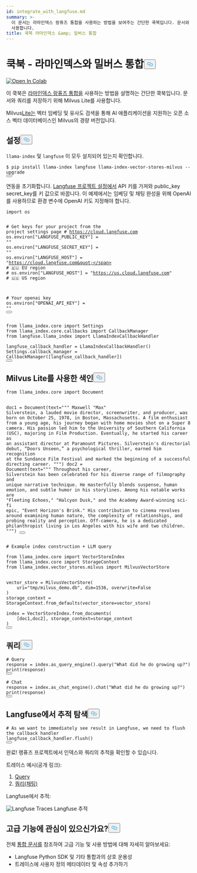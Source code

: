 ```yaml
---
id: integrate_with_langfuse.md
summary: >-
  이 문서는 라마인덱스 랑퓨즈 통합을 사용하는 방법을 보여주는 간단한 쿡북입니다. 문서와 쿼리를 저장하기 위해 Milvus Lite를
  사용합니다.
title: 쿡북 라마인덱스 &amp; 밀버스 통합
---
```

<h1 id="Cookbook---LlamaIndex--Milvus-Integration" class="common-anchor-header">쿡북 - 라마인덱스와 밀버스 통합<button data-href="#Cookbook---LlamaIndex--Milvus-Integration" class="anchor-icon" translate="no">
      <svg translate="no"
        aria-hidden="true"
        focusable="false"
        height="20"
        version="1.1"
        viewBox="0 0 16 16"
        width="16"
      >
        <path
          fill="#0092E4"
          fill-rule="evenodd"
          d="M4 9h1v1H4c-1.5 0-3-1.69-3-3.5S2.55 3 4 3h4c1.45 0 3 1.69 3 3.5 0 1.41-.91 2.72-2 3.25V8.59c.58-.45 1-1.27 1-2.09C10 5.22 8.98 4 8 4H4c-.98 0-2 1.22-2 2.5S3 9 4 9zm9-3h-1v1h1c1 0 2 1.22 2 2.5S13.98 12 13 12H9c-.98 0-2-1.22-2-2.5 0-.83.42-1.64 1-2.09V6.25c-1.09.53-2 1.84-2 3.25C6 11.31 7.55 13 9 13h4c1.45 0 3-1.69 3-3.5S14.5 6 13 6z"
        ></path>
      </svg>
    </button></h1><p><a target="_blank" href="https://colab.research.google.com/github/langfuse/langfuse-docs/blob/main/cookbook/integration_llama-index_milvus-lite.ipynb">
<img translate="no" src="https://colab.research.google.com/assets/colab-badge.svg" alt="Open In Colab"/>
</a></p>
<p>이 쿡북은 <a href="https://langfuse.com/docs/integrations/llama-index/get-started">라마인덱스 랑퓨즈 통합을</a> 사용하는 방법을 설명하는 간단한 쿡북입니다. 문서와 쿼리를 저장하기 위해 Milvus Lite를 사용합니다.</p>
<p>Milvus<a href="https://github.com/milvus-io/milvus-lite/">Lite는</a> 벡터 임베딩 및 유사도 검색을 통해 AI 애플리케이션을 지원하는 오픈 소스 벡터 데이터베이스인 Milvus의 경량 버전입니다.</p>
<h2 id="Setup" class="common-anchor-header">설정<button data-href="#Setup" class="anchor-icon" translate="no">
      <svg translate="no"
        aria-hidden="true"
        focusable="false"
        height="20"
        version="1.1"
        viewBox="0 0 16 16"
        width="16"
      >
        <path
          fill="#0092E4"
          fill-rule="evenodd"
          d="M4 9h1v1H4c-1.5 0-3-1.69-3-3.5S2.55 3 4 3h4c1.45 0 3 1.69 3 3.5 0 1.41-.91 2.72-2 3.25V8.59c.58-.45 1-1.27 1-2.09C10 5.22 8.98 4 8 4H4c-.98 0-2 1.22-2 2.5S3 9 4 9zm9-3h-1v1h1c1 0 2 1.22 2 2.5S13.98 12 13 12H9c-.98 0-2-1.22-2-2.5 0-.83.42-1.64 1-2.09V6.25c-1.09.53-2 1.84-2 3.25C6 11.31 7.55 13 9 13h4c1.45 0 3-1.69 3-3.5S14.5 6 13 6z"
        ></path>
      </svg>
    </button></h2><p><code translate="no">llama-index</code> 및 <code translate="no">langfuse</code> 이 모두 설치되어 있는지 확인합니다.</p>
<pre><code translate="no" class="language-python">$ pip install llama-index langfuse llama-index-vector-stores-milvus --upgrade
<button class="copy-code-btn"></button></code></pre>
<p>연동을 초기화합니다. <a href="https://cloud.langfuse.com">Langfuse 프로젝트 설정에서</a> API 키를 가져와 public_key secret_key를 키 값으로 바꿉니다. 이 예제에서는 임베딩 및 채팅 완성을 위해 OpenAI를 사용하므로 환경 변수에 OpenAI 키도 지정해야 합니다.</p>
<pre><code translate="no" class="language-python"><span class="hljs-keyword">import</span> os

<span class="hljs-comment"># Get keys for your project from the project settings page</span>
<span class="hljs-comment"># https://cloud.langfuse.com</span>
os.environ[<span class="hljs-string">&quot;LANGFUSE_PUBLIC_KEY&quot;</span>] = <span class="hljs-string">&quot;&quot;</span>
os.environ[<span class="hljs-string">&quot;LANGFUSE_SECRET_KEY&quot;</span>] = <span class="hljs-string">&quot;&quot;</span>
os.environ[<span class="hljs-string">&quot;LANGFUSE_HOST&quot;</span>] = <span class="hljs-string">&quot;https://cloud.langfuse.com&quot;</span> <span class="hljs-comment"># 🇪🇺 EU region</span>
<span class="hljs-comment"># os.environ[&quot;LANGFUSE_HOST&quot;] = &quot;https://us.cloud.langfuse.com&quot; # 🇺🇸 US region</span>

<span class="hljs-comment"># Your openai key</span>
os.environ[<span class="hljs-string">&quot;OPENAI_API_KEY&quot;</span>] = <span class="hljs-string">&quot;&quot;</span>
<button class="copy-code-btn"></button></code></pre>
<pre><code translate="no" class="language-python"><span class="hljs-keyword">from</span> llama_index.<span class="hljs-property">core</span> <span class="hljs-keyword">import</span> <span class="hljs-title class_">Settings</span>
<span class="hljs-keyword">from</span> llama_index.<span class="hljs-property">core</span>.<span class="hljs-property">callbacks</span> <span class="hljs-keyword">import</span> <span class="hljs-title class_">CallbackManager</span>
<span class="hljs-keyword">from</span> langfuse.<span class="hljs-property">llama_index</span> <span class="hljs-keyword">import</span> <span class="hljs-title class_">LlamaIndexCallbackHandler</span>
 
langfuse_callback_handler = <span class="hljs-title class_">LlamaIndexCallbackHandler</span>()
<span class="hljs-title class_">Settings</span>.<span class="hljs-property">callback_manager</span> = <span class="hljs-title class_">CallbackManager</span>([langfuse_callback_handler])
<button class="copy-code-btn"></button></code></pre>
<h2 id="Index-using-Milvus-Lite" class="common-anchor-header">Milvus Lite를 사용한 색인<button data-href="#Index-using-Milvus-Lite" class="anchor-icon" translate="no">
      <svg translate="no"
        aria-hidden="true"
        focusable="false"
        height="20"
        version="1.1"
        viewBox="0 0 16 16"
        width="16"
      >
        <path
          fill="#0092E4"
          fill-rule="evenodd"
          d="M4 9h1v1H4c-1.5 0-3-1.69-3-3.5S2.55 3 4 3h4c1.45 0 3 1.69 3 3.5 0 1.41-.91 2.72-2 3.25V8.59c.58-.45 1-1.27 1-2.09C10 5.22 8.98 4 8 4H4c-.98 0-2 1.22-2 2.5S3 9 4 9zm9-3h-1v1h1c1 0 2 1.22 2 2.5S13.98 12 13 12H9c-.98 0-2-1.22-2-2.5 0-.83.42-1.64 1-2.09V6.25c-1.09.53-2 1.84-2 3.25C6 11.31 7.55 13 9 13h4c1.45 0 3-1.69 3-3.5S14.5 6 13 6z"
        ></path>
      </svg>
    </button></h2><pre><code translate="no" class="language-python"><span class="hljs-keyword">from</span> llama_index.core <span class="hljs-keyword">import</span> Document

doc1 = Document(text=<span class="hljs-string">&quot;&quot;&quot;
Maxwell &quot;Max&quot; Silverstein, a lauded movie director, screenwriter, and producer, was born on October 25, 1978, in Boston, Massachusetts. A film enthusiast from a young age, his journey began with home movies shot on a Super 8 camera. His passion led him to the University of Southern California (USC), majoring in Film Production. Eventually, he started his career as an assistant director at Paramount Pictures. Silverstein&#x27;s directorial debut, “Doors Unseen,” a psychological thriller, earned him recognition at the Sundance Film Festival and marked the beginning of a successful directing career.
&quot;&quot;&quot;</span>)
doc2 = Document(text=<span class="hljs-string">&quot;&quot;&quot;
Throughout his career, Silverstein has been celebrated for his diverse range of filmography and unique narrative technique. He masterfully blends suspense, human emotion, and subtle humor in his storylines. Among his notable works are &quot;Fleeting Echoes,&quot; &quot;Halcyon Dusk,&quot; and the Academy Award-winning sci-fi epic, &quot;Event Horizon&#x27;s Brink.&quot; His contribution to cinema revolves around examining human nature, the complexity of relationships, and probing reality and perception. Off-camera, he is a dedicated philanthropist living in Los Angeles with his wife and two children.
&quot;&quot;&quot;</span>)
<button class="copy-code-btn"></button></code></pre>
<pre><code translate="no" class="language-python"><span class="hljs-comment"># Example index construction + LLM query</span>

<span class="hljs-keyword">from</span> llama_index.core <span class="hljs-keyword">import</span> VectorStoreIndex
<span class="hljs-keyword">from</span> llama_index.core <span class="hljs-keyword">import</span> StorageContext
<span class="hljs-keyword">from</span> llama_index.vector_stores.milvus <span class="hljs-keyword">import</span> MilvusVectorStore


vector_store = MilvusVectorStore(
    uri=<span class="hljs-string">&quot;tmp/milvus_demo.db&quot;</span>, dim=<span class="hljs-number">1536</span>, overwrite=<span class="hljs-literal">False</span>
)
storage_context = StorageContext.from_defaults(vector_store=vector_store)

index = VectorStoreIndex.from_documents(
    [doc1,doc2], storage_context=storage_context
)
<button class="copy-code-btn"></button></code></pre>
<h2 id="Query" class="common-anchor-header">쿼리<button data-href="#Query" class="anchor-icon" translate="no">
      <svg translate="no"
        aria-hidden="true"
        focusable="false"
        height="20"
        version="1.1"
        viewBox="0 0 16 16"
        width="16"
      >
        <path
          fill="#0092E4"
          fill-rule="evenodd"
          d="M4 9h1v1H4c-1.5 0-3-1.69-3-3.5S2.55 3 4 3h4c1.45 0 3 1.69 3 3.5 0 1.41-.91 2.72-2 3.25V8.59c.58-.45 1-1.27 1-2.09C10 5.22 8.98 4 8 4H4c-.98 0-2 1.22-2 2.5S3 9 4 9zm9-3h-1v1h1c1 0 2 1.22 2 2.5S13.98 12 13 12H9c-.98 0-2-1.22-2-2.5 0-.83.42-1.64 1-2.09V6.25c-1.09.53-2 1.84-2 3.25C6 11.31 7.55 13 9 13h4c1.45 0 3-1.69 3-3.5S14.5 6 13 6z"
        ></path>
      </svg>
    </button></h2><pre><code translate="no" class="language-python"><span class="hljs-comment"># Query</span>
response = index.as_query_engine().query(<span class="hljs-string">&quot;What did he do growing up?&quot;</span>)
<span class="hljs-built_in">print</span>(response)
<button class="copy-code-btn"></button></code></pre>
<pre><code translate="no" class="language-python"><span class="hljs-comment"># Chat</span>
response = index.as_chat_engine().chat(<span class="hljs-string">&quot;What did he do growing up?&quot;</span>)
<span class="hljs-built_in">print</span>(response)
<button class="copy-code-btn"></button></code></pre>
<h2 id="Explore-traces-in-Langfuse" class="common-anchor-header">Langfuse에서 추적 탐색<button data-href="#Explore-traces-in-Langfuse" class="anchor-icon" translate="no">
      <svg translate="no"
        aria-hidden="true"
        focusable="false"
        height="20"
        version="1.1"
        viewBox="0 0 16 16"
        width="16"
      >
        <path
          fill="#0092E4"
          fill-rule="evenodd"
          d="M4 9h1v1H4c-1.5 0-3-1.69-3-3.5S2.55 3 4 3h4c1.45 0 3 1.69 3 3.5 0 1.41-.91 2.72-2 3.25V8.59c.58-.45 1-1.27 1-2.09C10 5.22 8.98 4 8 4H4c-.98 0-2 1.22-2 2.5S3 9 4 9zm9-3h-1v1h1c1 0 2 1.22 2 2.5S13.98 12 13 12H9c-.98 0-2-1.22-2-2.5 0-.83.42-1.64 1-2.09V6.25c-1.09.53-2 1.84-2 3.25C6 11.31 7.55 13 9 13h4c1.45 0 3-1.69 3-3.5S14.5 6 13 6z"
        ></path>
      </svg>
    </button></h2><pre><code translate="no" class="language-python"><span class="hljs-comment"># As we want to immediately see result in Langfuse, we need to flush the callback handler</span>
langfuse_callback_handler.flush()
<button class="copy-code-btn"></button></code></pre>
<p>완료! 랭퓨즈 프로젝트에서 인덱스와 쿼리의 추적을 확인할 수 있습니다.</p>
<p>트레이스 예시(공개 링크):</p>
<ol>
<li><a href="https://cloud.langfuse.com/project/cloramnkj0002jz088vzn1ja4/traces/2b26fc72-044f-4b0b-a3c3-485328975161">Query</a></li>
<li><a href="https://cloud.langfuse.com/project/cloramnkj0002jz088vzn1ja4/traces/72503163-2b25-4693-9cc9-56190b8e32b9">쿼리(채팅)</a></li>
</ol>
<p>Langfuse에서 추적:</p>
<p>
  
   <span class="img-wrapper"> <img translate="no" src="https://static.langfuse.com/llamaindex-langfuse-docs.gif" alt="Langfuse Traces" class="doc-image" id="langfuse-traces" />
   </span> <span class="img-wrapper"> <span>Langfuse 추적</span> </span></p>
<h2 id="Interested-in-more-advanced-features" class="common-anchor-header">고급 기능에 관심이 있으신가요?<button data-href="#Interested-in-more-advanced-features" class="anchor-icon" translate="no">
      <svg translate="no"
        aria-hidden="true"
        focusable="false"
        height="20"
        version="1.1"
        viewBox="0 0 16 16"
        width="16"
      >
        <path
          fill="#0092E4"
          fill-rule="evenodd"
          d="M4 9h1v1H4c-1.5 0-3-1.69-3-3.5S2.55 3 4 3h4c1.45 0 3 1.69 3 3.5 0 1.41-.91 2.72-2 3.25V8.59c.58-.45 1-1.27 1-2.09C10 5.22 8.98 4 8 4H4c-.98 0-2 1.22-2 2.5S3 9 4 9zm9-3h-1v1h1c1 0 2 1.22 2 2.5S13.98 12 13 12H9c-.98 0-2-1.22-2-2.5 0-.83.42-1.64 1-2.09V6.25c-1.09.53-2 1.84-2 3.25C6 11.31 7.55 13 9 13h4c1.45 0 3-1.69 3-3.5S14.5 6 13 6z"
        ></path>
      </svg>
    </button></h2><p>전체 <a href="https://langfuse.com/docs/integrations/llama-index/get-started">통합 문서를</a> 참조하여 고급 기능 및 사용 방법에 대해 자세히 알아보세요:</p>
<ul>
<li>Langfuse Python SDK 및 기타 통합과의 상호 운용성</li>
<li>트레이스에 사용자 정의 메타데이터 및 속성 추가하기</li>
</ul>

